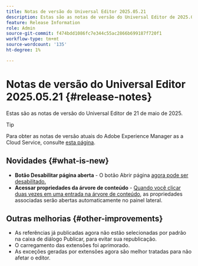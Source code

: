 ```yaml
---
title: Notas de versão do Universal Editor 2025.05.21
description: Estas são as notas de versão do Universal Editor de 2025.05.21.
feature: Release Information
role: Admin
source-git-commit: f474bdd1086fc7e344c55ac2866b699187f720f1
workflow-type: tm+mt
source-wordcount: '135'
ht-degree: 1%

---
```



# Notas de versão do Universal Editor 2025.05.21 {#release-notes}

Estas são as notas de versão do Universal Editor de 21 de maio de 2025.

>[!TIP]
>
>Para obter as notas de versão atuais do Adobe Experience Manager as a Cloud Service, consulte [esta página](/help/release-notes/release-notes-cloud/release-notes-current.md).

## Novidades {#what-is-new}

* **Botão Desabilitar página aberta** - O botão Abrir página [ agora pode ser desabilitado.](/help/implementing/universal-editor/customizing.md#open-page)
* **Acessar propriedades da árvore de conteúdo** - [Quando você clicar duas vezes em uma entrada na árvore de conteúdo](/help/sites-cloud/authoring/universal-editor/navigation.md), as propriedades associadas serão abertas automaticamente no painel lateral.

## Outras melhorias {#other-improvements}

* As referências já publicadas agora não estão selecionadas por padrão na caixa de diálogo Publicar, para evitar sua republicação.
* O carregamento das extensões foi aprimorado.
* As exceções geradas por extensões agora são melhor tratadas para não afetar o editor.
